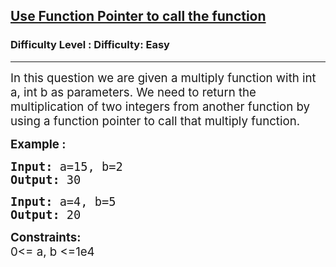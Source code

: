 <h2><a href="https://www.geeksforgeeks.org/problems/use-function-pointer-to-call-the-function/1?page=1&difficulty=Easy&status=unsolved,attempted&sortBy=accuracy">Use Function Pointer to call the function</a></h2><h3>Difficulty Level : Difficulty: Easy</h3><hr><div class="problems_problem_content__Xm_eO"><p><span style="font-size: 14pt;">In this question we are given a multiply function with int a, int b as parameters. We need to return the multiplication of two integers from another function by using a function pointer to call that multiply function.</span>&nbsp;</p>
<p><span style="font-size: 14pt;"><strong>Example :</strong></span></p>
<pre><span style="font-size: 14pt;"><strong>Input: </strong>a=15, b=2<br><strong>Output: </strong>30</span></pre>
<pre><span style="font-size: 14pt;"><strong>Input: </strong>a=4, b=5<br><strong>Output: </strong>20</span></pre>
<p><strong><span style="font-size: 14pt;">Constraints:<br></span></strong><span style="font-size: 14pt;">0&lt;= a, b &lt;=1e4</span></p></div>